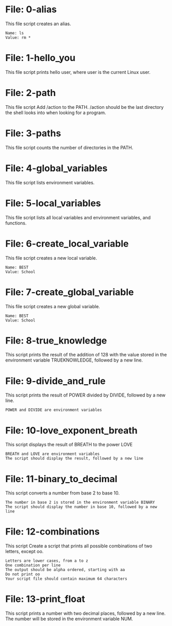 # File: 0-alias
This file script creates an alias.

    Name: ls
    Value: rm *
# File: 1-hello_you
This file script prints hello user, where user is the current Linux user.
# File: 2-path
This file script Add /action to the PATH. /action should be the last directory the shell looks into when looking for a program.
# File: 3-paths
This file script counts the number of directories in the PATH.
# File: 4-global_variables
This file script lists environment variables.
# File: 5-local_variables
This file script lists all local variables and environment variables, and functions.
# File: 6-create_local_variable
This file script creates a new local variable.

    Name: BEST
    Value: School
# File: 7-create_global_variable
This file script creates a new global variable.

    Name: BEST
    Value: School
# File: 8-true_knowledge
This script prints the result of the addition of 128 with the value stored in the environment variable TRUEKNOWLEDGE, followed by a new line.
# File: 9-divide_and_rule
This script prints the result of POWER divided by DIVIDE, followed by a new line.

    POWER and DIVIDE are environment variables
# File: 10-love_exponent_breath
This script displays the result of BREATH to the power LOVE

    BREATH and LOVE are environment variables
    The script should display the result, followed by a new line
# File: 11-binary_to_decimal
This script converts a number from base 2 to base 10.

    The number in base 2 is stored in the environment variable BINARY
    The script should display the number in base 10, followed by a new line
# File: 12-combinations
This script Create a script that prints all possible combinations of two letters, except oo.

    Letters are lower cases, from a to z
    One combination per line
    The output should be alpha ordered, starting with aa
    Do not print oo
    Your script file should contain maximum 64 characters
# File: 13-print_float
This script prints a number with two decimal places, followed by a new line.
The number will be stored in the environment variable NUM.
